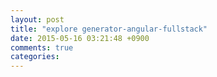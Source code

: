 ```yaml
---
layout: post
title: "explore generator-angular-fullstack"
date: 2015-05-16 03:21:48 +0900
comments: true
categories: 
---
```

